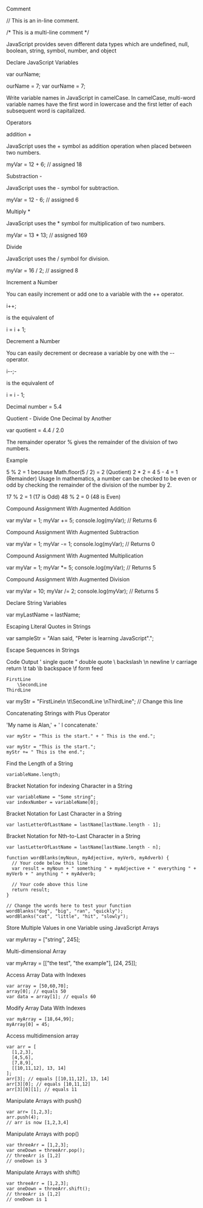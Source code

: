 Comment

// This is an in-line comment.

/* This is a
multi-line comment */

JavaScript provides seven different data types which are undefined, null, boolean, string, symbol, number, and object

Declare JavaScript Variables

var ourName;

ourName = 7; var ourName = 7;

Write variable names in JavaScript in camelCase. In camelCase, multi-word variable names have the first word in lowercase and the first letter of each subsequent word is capitalized.

Operators

addition +

JavaScript uses the + symbol as addition operation when placed between two numbers.

myVar = 12 + 6; // assigned 18

Substraction - 

JavaScript uses the - symbol for subtraction.

myVar = 12 - 6; // assigned 6

Multiply *

JavaScript uses the * symbol for multiplication of two numbers.

myVar = 13 * 13; // assigned 169

Divide

JavaScript uses the / symbol for division.

myVar = 16 / 2; // assigned 8

Increment a Number

You can easily increment or add one to a variable with the ++ operator.

i++;

is the equivalent of

i = i + 1;

Decrement a Number

You can easily decrement or decrease a variable by one with the -- operator.

i--;-

is the equivalent of

i = i - 1;

Decimal number = 5.4

Quotient - Divide One Decimal by Another

var quotient = 4.4 / 2.0

The remainder operator % gives the remainder of the division of two numbers.

Example

5 % 2 = 1 because
Math.floor(5 / 2) = 2 (Quotient)
2 * 2 = 4
5 - 4 = 1 (Remainder)
Usage
In mathematics, a number can be checked to be even or odd by checking the remainder of the division of the number by 2.

17 % 2 = 1 (17 is Odd)
48 % 2 = 0 (48 is Even)

Compound Assignment With Augmented Addition

var myVar = 1;
myVar += 5;
console.log(myVar); // Returns 6

Compound Assignment With Augmented Subtraction

var myVar = 1;
myVar -= 1;
console.log(myVar); // Returns 0

Compound Assignment With Augmented Multiplication

var myVar = 1;
myVar *= 5;
console.log(myVar); // Returns 5

Compound Assignment With Augmented Division

var myVar = 10;
myVar /= 2;
console.log(myVar); // Returns 5

Declare String Variables

var myLastName = lastName;

Escaping Literal Quotes in Strings

var sampleStr = "Alan said, \"Peter is learning JavaScript\".";

Escape Sequences in Strings

Code	Output
\'	single quote
\"	double quote
\\	backslash
\n	newline
\r	carriage return
\t	tab
\b	backspace
\f	form feed
```
FirstLine
    \SecondLine
ThirdLine
```
var myStr =  "FirstLine\n \t\\SecondLine \nThirdLine"; // Change this line

Concatenating Strings with Plus Operator

'My name is Alan,' + ' I concatenate.'
```
var myStr = "This is the start." + " This is the end.";
```

```
var myStr = "This is the start.";
myStr += " This is the end.";
```

Find the Length of a String
```
variableName.length;
```

Bracket Notation for indexing Character in a String
```
var variableName = "Some string";
var indexNumber = variableName[0];
```

Bracket Notation for Last Character in a String
```
var lastLetterOfLastName = lastName[lastName.length - 1];
```

Bracket Notation for Nth-to-Last Character in a String
```
var lastLetterOfLastName = lastName[lastName.length - n];
```

```
function wordBlanks(myNoun, myAdjective, myVerb, myAdverb) {
  // Your code below this line
  var result = myNoun + " something " + myAdjective + " everything " + myVerb + " anything " + myAdverb;

  // Your code above this line
  return result;
}

// Change the words here to test your function
wordBlanks("dog", "big", "ran", "quickly");
wordBlanks("cat", "little", "hit", "slowly");
```

Store Multiple Values in one Variable using JavaScript Arrays

var myArray = ["string", 245];

Multi-dimensional Array

var myArray = [["the test", "the example"], [24, 25]];

 Access Array Data with Indexes
 ```
 var array = [50,60,70];
array[0]; // equals 50
var data = array[1]; // equals 60
 ```

Modify Array Data With Indexes
```
var myArray = [18,64,99];
myArray[0] = 45;
```
Access multidimension array
```
var arr = [
  [1,2,3],
  [4,5,6],
  [7,8,9],
  [[10,11,12], 13, 14]
];
arr[3]; // equals [[10,11,12], 13, 14]
arr[3][0]; // equals [10,11,12]
arr[3][0][1]; // equals 11
```

Manipulate Arrays with push()
```
var arr= [1,2,3];
arr.push(4);
// arr is now [1,2,3,4]
```
Manipulate Arrays with pop()
```
var threeArr = [1,2,3];
var oneDown = threeArr.pop();
// threeArr is [1,2]
// oneDown is 3
```

Manipulate Arrays with shift()
```
var threeArr = [1,2,3];
var oneDown = threeArr.shift();
// threeArr is [1,2]
// oneDown is 1
```